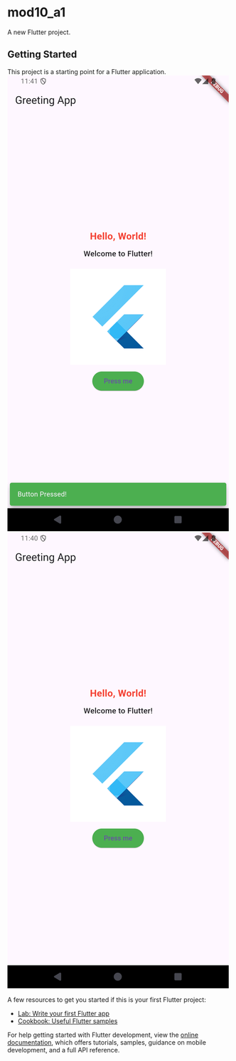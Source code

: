 # mod10_a1

A new Flutter project.

## Getting Started

This project is a starting point for a Flutter application.
<img alt="Screenshot_20240808_234113.png" src="Screenshot_20240808_234113.png"/>
![Screenshot_20240808_234055.png](Screenshot_20240808_234055.png)

A few resources to get you started if this is your first Flutter project:

- [Lab: Write your first Flutter app](https://docs.flutter.dev/get-started/codelab)
- [Cookbook: Useful Flutter samples](https://docs.flutter.dev/cookbook)

For help getting started with Flutter development, view the
[online documentation](https://docs.flutter.dev/), which offers tutorials,
samples, guidance on mobile development, and a full API reference.
